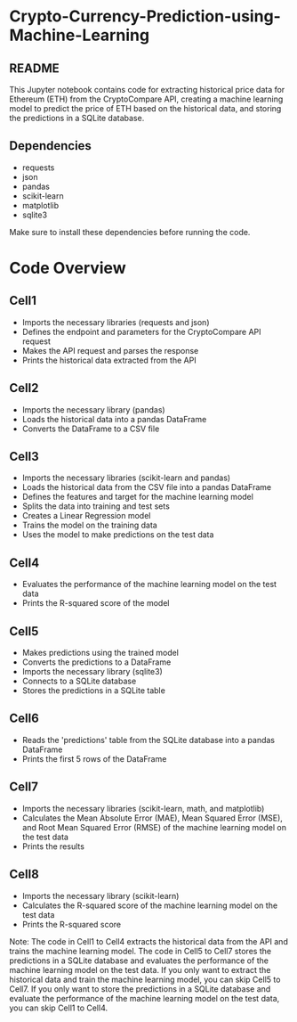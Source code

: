 # Crypto-Currency-Prediction-using-Machine-Learning

## README
This Jupyter notebook contains code for extracting historical price data for Ethereum (ETH) from the CryptoCompare API, creating a machine learning model to predict the price of ETH based on the historical data, and storing the predictions in a SQLite database.

## Dependencies
* requests
* json
* pandas
* scikit-learn
* matplotlib
* sqlite3

Make sure to install these dependencies before running the code.

# Code Overview
## Cell1
* Imports the necessary libraries (requests and json)
* Defines the endpoint and parameters for the CryptoCompare API request
* Makes the API request and parses the response
* Prints the historical data extracted from the API

## Cell2
* Imports the necessary library (pandas)
* Loads the historical data into a pandas DataFrame
* Converts the DataFrame to a CSV file

## Cell3
* Imports the necessary libraries (scikit-learn and pandas)
* Loads the historical data from the CSV file into a pandas DataFrame
* Defines the features and target for the machine learning model
* Splits the data into training and test sets
* Creates a Linear Regression model
* Trains the model on the training data
* Uses the model to make predictions on the test data

## Cell4
* Evaluates the performance of the machine learning model on the test data
* Prints the R-squared score of the model

## Cell5
* Makes predictions using the trained model
* Converts the predictions to a DataFrame
* Imports the necessary library (sqlite3)
* Connects to a SQLite database
* Stores the predictions in a SQLite table

## Cell6
* Reads the 'predictions' table from the SQLite database into a pandas DataFrame
* Prints the first 5 rows of the DataFrame

## Cell7
* Imports the necessary libraries (scikit-learn, math, and matplotlib)
* Calculates the Mean Absolute Error (MAE), Mean Squared Error (MSE), and Root Mean Squared Error (RMSE) of the machine learning model on the test data
* Prints the results

## Cell8
* Imports the necessary library (scikit-learn)
* Calculates the R-squared score of the machine learning model on the test data
* Prints the R-squared score


Note: The code in Cell1 to Cell4 extracts the historical data from the API and trains the machine learning model. The code in Cell5 to Cell7 stores the predictions in a SQLite database and evaluates the performance of the machine learning model on the test data. If you only want to extract the historical data and train the machine learning model, you can skip Cell5 to Cell7. If you only want to store the predictions in a SQLite database and evaluate the performance of the machine learning model on the test data, you can skip Cell1 to Cell4.
